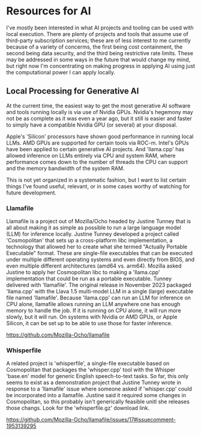 # Resources for AI

I've mostly been interested in what AI projects and tooling can be
used with local execution. There are plenty of projects and tools
that assume use of third-party subscription services; these are of
less interest to me currently because of a variety of concerms,
the first being cost containment, the second being data security,
and the third being restrictive rate limits. These may be addressed
in some ways in the future that would change my mind, but right now
I'm concentrating on making progress in applying AI using just the
computational power I can apply locally.

## Local Processing for Generative AI

At the current time, the easiest way to get the most generative AI
software and tools running locally is via use of Nvidia GPUs. Nvidia's
hegemony may not be as complete as it was even a year ago, but it
still is easier and faster to simply have a compatible Nvidia GPU
(or several) at your disposal.

Apple's 'Silicon' processors have shown good performance in running
local LLMs. AMD GPUs are supported for certain tools via ROC-m.
Intel's GPUs have been applied to certain generative AI projects.
And 'llama.cpp' has allowed inference on LLMs entirely via CPU and
system RAM, where performance comes down to the number of threads
the CPU can support and the memory bandwidth of the system RAM.

This is not yet organized in a systematic fashion, but I want to
list certain things I've found useful, relevant, or in some cases
worthy of watching for future development.

### Llamafile

Llamafile is a project out of Mozilla/Ocho headed by Justine Tunney
that is all about making it as simple as possible to run a
large language model (LLM) for inference locally. Justine Tunney
developed a project called 'Cosmopolitan' that sets up a cross-platform
libc implementation, a technology that allowed her to create what she
termed "Actually Portable Executable" format. These are single-file
executables that can be executed under multiple different operating
systems and even directly from BIOS, and even multiple different
architectures (amd64 vs. arm64). Mozilla asked Justine to apply her
Cosmopolitan libc to making a 'llama.cpp' implementation that could be
run as a portable executable. Tunney delivered with 'llamafile'. The
original release in November 2023 packaged 'llama.cpp' with the Llava
1.5 multi-model LLM in a single (large) executable file named
'llamafile'. Because 'llama.cpp' can run an LLM for inference on
CPU alone, llamafile allows running an LLM anywhere one has enough
memory to handle the job. If it is running on CPU alone, it will run
more slowly, but it will run. On systems with Nvidia or AMD GPUs, or
Apple Silicon, it can be set up to be able to use those for faster
inference.

https://github.com/Mozilla-Ocho/llamafile

### Whisperfile

A related project is 'whisperfile', a single-file executable based
on Cosmopolitan that packages the 'whisper.cpp' tool with the
Whisper 'base.en' model for generic English speech-to-text tasks.
So far, this only seems to exist as a demonstration project that
Justine Tunney wrote in response to a 'llamafile' issue where
someone asked if 'whisper.cpp' could be incorporated into a
llamafile. Justine said it required some changes in Cosmopolitan,
so this probably isn't generically feasible unitl she releases
those changs. Look for the 'whisperfile.gz' download link.

https://github.com/Mozilla-Ocho/llamafile/issues/17#issuecomment-1953139295



